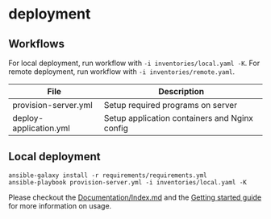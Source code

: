 # deployment

## Workflows

For local deployment, run workflow with `-i inventories/local.yaml -K`.
For remote deployment, run workflow with `-i inventories/remote.yaml`.

| File | Description |
| ---- | ----------- |
| provision-server.yml | Setup required programs on server  |
| deploy-application.yml | Setup application containers and Nginx config |

## Local deployment

```
ansible-galaxy install -r requirements/requirements.yml
ansible-playbook provision-server.yml -i inventories/local.yaml -K
```

Please checkout the [Documentation/Index.md](documentation) and
the [Getting started guide](Documentation/GettingStarted/Index.md) for more information on usage.